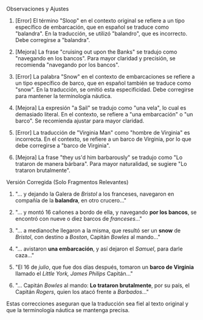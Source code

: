 Observaciones y Ajustes

1. [Error] El término "Sloop" en el contexto original se refiere a un tipo específico de embarcación, que en español se traduce como "balandra". En la traducción, se utilizó "balandro", que es incorrecto. Debe corregirse a "balandra".

2. [Mejora] La frase "cruising out upon the Banks" se tradujo como "navegando en los bancos". Para mayor claridad y precisión, se recomienda "navegando por los bancos".

3. [Error] La palabra "Snow" en el contexto de embarcaciones se refiere a un tipo específico de barco, que en español también se traduce como "snow". En la traducción, se omitió esta especificidad. Debe corregirse para mantener la terminología náutica.

4. [Mejora] La expresión "a Sail" se tradujo como "una vela", lo cual es demasiado literal. En el contexto, se refiere a "una embarcación" o "un barco". Se recomienda ajustar para mayor claridad.

5. [Error] La traducción de "Virginia Man" como "hombre de Virginia" es incorrecta. En el contexto, se refiere a un barco de Virginia, por lo que debe corregirse a "barco de Virginia".

6. [Mejora] La frase "they us'd him barbarously" se tradujo como "Lo trataron de manera bárbara". Para mayor naturalidad, se sugiere "Lo trataron brutalmente".

Versión Corregida (Solo Fragmentos Relevantes)

1. "... y dejando la Galera de *Bristol* a los franceses, navegaron en compañía de la **balandra**, en otro crucero..."

2. "... y montó 16 cañones a bordo de ella, y navegando **por los bancos**, se encontró con nueve o diez barcos de *franceses*..."

3. "... a medianoche llegaron a la misma, que resultó ser un **snow** de *Bristol*, con destino a *Boston*, Capitán *Bowles* al mando..."

4. "... avistaron **una embarcación**, y así dejaron el *Samuel*, para darle caza..."

5. "El 16 de *julio*, que fue dos días después, tomaron un **barco de Virginia** llamado el *Little York, James Philips* Capitán..."

6. "... Capitán *Bowles* al mando: **Lo trataron brutalmente**, por su país, el Capitán *Rogers*, quien los atacó frente a *Barbados*..."

Estas correcciones aseguran que la traducción sea fiel al texto original y que la terminología náutica se mantenga precisa.
